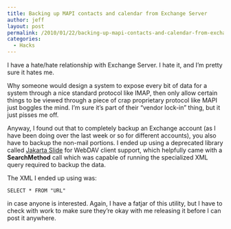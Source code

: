 ```yaml
---
title: Backing up MAPI contacts and calendar from Exchange Server
author: jeff
layout: post
permalink: /2010/01/22/backing-up-mapi-contacts-and-calendar-from-exchange-server/
categories:
  - Hacks
---
```


I have a hate/hate relationship with Exchange Server. I hate it, and I’m pretty sure it hates me.

Why someone would design a system to expose every bit of data for a system through a nice standard protocol like IMAP, then only allow certain things to be viewed through a piece of crap proprietary protocol like MAPI just boggles the mind. I’m sure it’s part of their “vendor lock-in” thing, but it just pisses me off.

Anyway, I found out that to completely backup an Exchange account (as I have been doing over the last week or so for different accounts), you also have to backup the non-mail portions. I ended up using a deprecated library called [Jakarta Slide][1] for WebDAV client support, which helpfully came with a **SearchMethod** call which was capable of running the specialized XML query required to backup the data.

 [1]: http://jakarta.apache.org/slide/clientjavadoc/overview-summary.html

The XML I ended up using was:

    
    
    
    SELECT * FROM "URL"
    
    
    

in case anyone is interested. Again, I have a fatjar of this utility, but I have to check with work to make sure they’re okay with me releasing it before I can post it anywhere.
